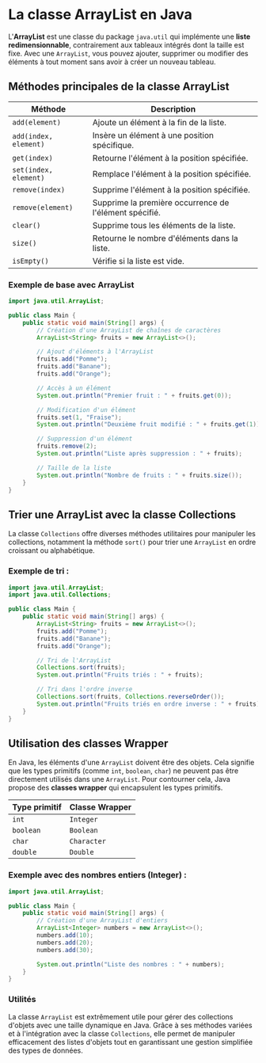 # La classe ArrayList en Java

L'**ArrayList** est une classe du package `java.util` qui implémente une **liste redimensionnable**, contrairement aux tableaux intégrés dont la taille est fixe. Avec une `ArrayList`, vous pouvez ajouter, supprimer ou modifier des éléments à tout moment sans avoir à créer un nouveau tableau.

## Méthodes principales de la classe ArrayList

| Méthode                | Description                                                                 |
|------------------------|-----------------------------------------------------------------------------|
| `add(element)`          | Ajoute un élément à la fin de la liste.                                      |
| `add(index, element)`   | Insère un élément à une position spécifique.                                 |
| `get(index)`            | Retourne l'élément à la position spécifiée.                                  |
| `set(index, element)`   | Remplace l'élément à la position spécifiée.                                  |
| `remove(index)`         | Supprime l'élément à la position spécifiée.                                  |
| `remove(element)`       | Supprime la première occurrence de l'élément spécifié.                       |
| `clear()`               | Supprime tous les éléments de la liste.                                      |
| `size()`                | Retourne le nombre d'éléments dans la liste.                                 |
| `isEmpty()`             | Vérifie si la liste est vide.                                                |

### Exemple de base avec ArrayList

```java
import java.util.ArrayList;

public class Main {
    public static void main(String[] args) {
        // Création d'une ArrayList de chaînes de caractères
        ArrayList<String> fruits = new ArrayList<>();

        // Ajout d'éléments à l'ArrayList
        fruits.add("Pomme");
        fruits.add("Banane");
        fruits.add("Orange");

        // Accès à un élément
        System.out.println("Premier fruit : " + fruits.get(0));

        // Modification d'un élément
        fruits.set(1, "Fraise");
        System.out.println("Deuxième fruit modifié : " + fruits.get(1));

        // Suppression d'un élément
        fruits.remove(2);
        System.out.println("Liste après suppression : " + fruits);

        // Taille de la liste
        System.out.println("Nombre de fruits : " + fruits.size());
    }
}
```

## Trier une ArrayList avec la classe Collections

La classe `Collections` offre diverses méthodes utilitaires pour manipuler les collections, notamment la méthode `sort()` pour trier une `ArrayList` en ordre croissant ou alphabétique.

### Exemple de tri :

```java
import java.util.ArrayList;
import java.util.Collections;

public class Main {
    public static void main(String[] args) {
        ArrayList<String> fruits = new ArrayList<>();
        fruits.add("Pomme");
        fruits.add("Banane");
        fruits.add("Orange");

        // Tri de l'ArrayList
        Collections.sort(fruits);
        System.out.println("Fruits triés : " + fruits);

        // Tri dans l'ordre inverse
        Collections.sort(fruits, Collections.reverseOrder());
        System.out.println("Fruits triés en ordre inverse : " + fruits);
    }
}
```

## Utilisation des classes Wrapper

En Java, les éléments d'une `ArrayList` doivent être des objets. Cela signifie que les types primitifs (comme `int`, `boolean`, `char`) ne peuvent pas être directement utilisés dans une `ArrayList`. Pour contourner cela, Java propose des **classes wrapper** qui encapsulent les types primitifs.

| Type primitif | Classe Wrapper |
|---------------|----------------|
| `int`         | `Integer`      |
| `boolean`     | `Boolean`      |
| `char`        | `Character`    |
| `double`      | `Double`       |

### Exemple avec des nombres entiers (Integer) :

```java
import java.util.ArrayList;

public class Main {
    public static void main(String[] args) {
        // Création d'une ArrayList d'entiers
        ArrayList<Integer> numbers = new ArrayList<>();
        numbers.add(10);
        numbers.add(20);
        numbers.add(30);

        System.out.println("Liste des nombres : " + numbers);
    }
}
```

### Utilités

La classe `ArrayList` est extrêmement utile pour gérer des collections d'objets avec une taille dynamique en Java. Grâce à ses méthodes variées et à l'intégration avec la classe `Collections`, elle permet de manipuler efficacement des listes d'objets tout en garantissant une gestion simplifiée des types de données.